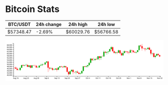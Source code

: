 # Bitcoin Stats

BTC/USDT|24h change|24h high|24h low|
|---|---|---|---|
|$57348.47|-2.69%|$60029.76|$56766.58|

<img src="./chart.svg">
